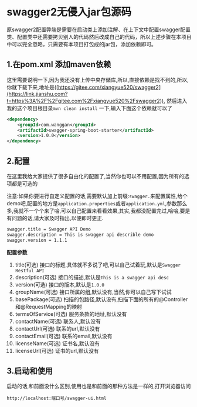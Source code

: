 # swagger2无侵入jar包源码
原swagger2配置弊端是需要在启动类上添加注解、在上下文中配置swagger配置类、配置类中还需要拷贝别人的代码然后改成自己的代码，所以上述步骤在本项目中可以完全忽略，只需要有本项目打包成的jar包，添加依赖即可。

## 1.在pom.xml 添加maven依赖

这里需要说明一下,因为我还没有上传中央存储库,所以,直接依赖是找不到的,所以,你就下载下来,地址是([https://gitee.com/xiangyue520/swagger2](https://link.jianshu.com?t=https%3A%2F%2Fgitee.com%2Fxiangyue520%2Fswagger2)), 然后进入我的这个项目根目录`mvn clean install` 一下,输入下面这个依赖就可以了

```xml
<dependency>
    <groupId>com.wanggan</groupId>
    <artifactId>swagger-spring-boot-starter</artifactId>
    <version>1.0.0</version>
</dependency>
```

## 2.配置

在这里我给大家提供了很多自由化的配置了,当然你也可以不用配置,因为所有的选项都是可选的

注意:如果你要进行自定义配置的话,需要默认加上前缀:`swagger.`来配置属性,给个demo吧,配置的地方是`application.properties`或者`application.yml`,参数那么多,我就不一个个来了哈,可以自己配置来看看效果,其实,我都没配置完过,哈哈,要是有问题的话,请大家及时指出,以便即时更正.

```xml
swagger.title = Swagger API Demo
swagger.description = This is swagger api describle demo
swagger.version = 1.1.1
```

**配置参数**

1. title(可选)  接口的标题,具体就不多说了吧,可以自己试着玩,默认是`Swagger Restful API`
2. description(可选) 接口的描述,默认是`This is a swagger api desc`
3. version(可选) 接口的版本,默认是`1.0.0`
4. groupName(可选) 接口所属的组,默认没有,当然,你可以自己写下试试
5. basePackage(可选) 扫描的包路径,默认没有,扫描下面的所有的@Controller和@RequestMapping的映射
6. termsOfService(可选) 服务条款的地址,默认没有
7. contactName(可选)  联系人,默认没有
8. contactUrl(可选) 联系的url,默认没有
9. contactEmail(可选)  联系的email,默认没有
10. licenseName(可选) 证书名,默认没有
11. licenseUrl(可选) 证书的url,默认没有

## 3.启动和使用

启动的话,和前面没什么区别,使用也是和前面的那种方法是一样的,打开浏览器访问 

`http://localhost:端口号/swagger-ui.html`

